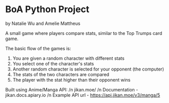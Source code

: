 # BoA Python Project

by Natalie Wu and Amelie Mattheus 

A small game where players compare stats, similar to the Top Trumps card game. 

The basic flow of the games is:
1. You are given a random character with different stats
2. You select one of the character's stats
3. Another random character is selected for your opponent (the computer)
4. The stats of the two characters are compared
5. The player with the stat higher than their opponent wins

Built using Anime/Manga API: 
/n jikan.moe/
/n Documentation - jikan.docs.apiary.io
/n Example API url - https://api.jikan.moe/v3/manga/5


